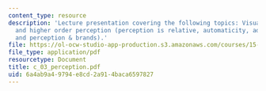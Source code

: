 ```yaml
---
content_type: resource
description: 'Lecture presentation covering the following topics: Visual illusions,
  and higher order perception (perception is relative, automaticity, adaptation expectation,
  and perception & brands).'
file: https://ol-ocw-studio-app-production.s3.amazonaws.com/courses/15-301-managerial-psychology-laboratory-fall-2004/6a4ab9a49794e8cd2a914baca6597827_c_03_perception.pdf
file_type: application/pdf
resourcetype: Document
title: c_03_perception.pdf
uid: 6a4ab9a4-9794-e8cd-2a91-4baca6597827
---
```

